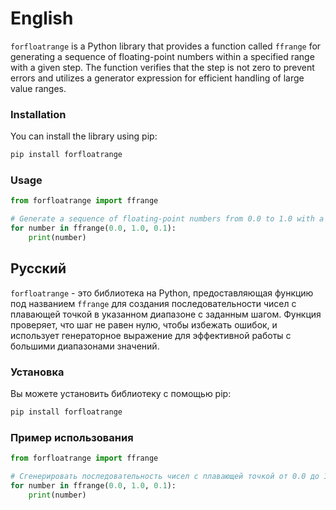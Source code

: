# English

`forfloatrange` is a Python library that provides a function called `ffrange` for generating a sequence of floating-point numbers within a specified range with a given step. The function verifies that the step is not zero to prevent errors and utilizes a generator expression for efficient handling of large value ranges.

### Installation

You can install the library using pip:

```bash
pip install forfloatrange
```

### Usage

```python
from forfloatrange import ffrange

# Generate a sequence of floating-point numbers from 0.0 to 1.0 with a step of 0.1
for number in ffrange(0.0, 1.0, 0.1):
    print(number)
```

## Русский

`forfloatrange` - это библиотека на Python, предоставляющая функцию под названием `ffrange` для создания последовательности чисел с плавающей точкой в указанном диапазоне с заданным шагом. Функция проверяет, что шаг не равен нулю, чтобы избежать ошибок, и использует генераторное выражение для эффективной работы с большими диапазонами значений.
### Установка

Вы можете установить библиотеку с помощью pip:

```bash
pip install forfloatrange
```

### Пример использования

```python
from forfloatrange import ffrange

# Сгенерировать последовательность чисел с плавающей точкой от 0.0 до 1.0 с шагом 0.1
for number in ffrange(0.0, 1.0, 0.1):
    print(number)
```